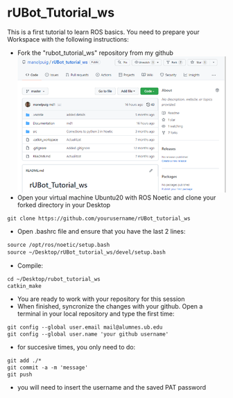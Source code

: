 # rUBot_Tutorial_ws
This is a first tutorial to learn ROS basics.
You need to prepare your Workspace with the following instructions:

- Fork the "rubot_tutorial_ws" repository from my github
![](./Documentation/Images/1_fork.png)
- Open your virtual machine Ubuntu20 with ROS Noetic and clone your forked directory in your Desktop
```shell
git clone https://github.com/yourusername/rUBot_tutorial_ws
```
- Open .bashrc file and ensure that you have the last 2 lines:
```xml
source /opt/ros/noetic/setup.bash
source ~/Desktop/rUBot_tutorial_ws/devel/setup.bash
```
- Compile:
```shell
cd ~/Desktop/rubot_tutorial_ws
catkin_make
```
- You are ready to work with your repository for this session
- When finished, syncronize the changes with your github. Open a terminal in your local repository and type the first time:
```shell
git config --global user.email mail@alumnes.ub.edu
git config --global user.name 'your github username'
```
- for succesive times, you only need to do:
```shell
git add ./*
git commit -a -m 'message'
git push
```
- you will need to insert the username and the saved PAT password